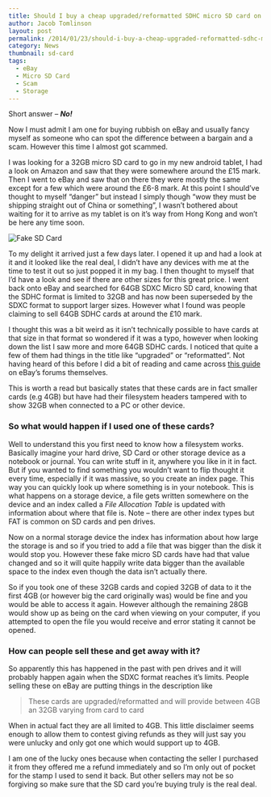 ```yaml
---
title: Should I buy a cheap upgraded/reformatted SDHC micro SD card on eBay?
author: Jacob Tomlinson
layout: post
permalink: /2014/01/23/should-i-buy-a-cheap-upgraded-reformatted-sdhc-micro-sd-card-on-ebay/
category: News
thumbnail: sd-card
tags:
  - eBay
  - Micro SD Card
  - Scam
  - Storage
---
```

Short answer &#8211; ***No!***

Now I must admit I am one for buying rubbish on eBay and usually fancy myself as someone who can spot the difference between a bargain and a scam. However this time I almost got scammed.

I was looking for a 32GB micro SD card to go in my new android tablet, I had a look on Amazon and saw that they were somewhere around the &pound;15 mark. Then I went to eBay and saw that on there they were mostly the same except for a few which were around the &pound;6-8 mark. At this point I should&#8217;ve thought to myself &#8220;danger&#8221; but instead I simply though &#8220;wow they must be shipping straight out of China or something&#8221;, I wasn&#8217;t bothered about waiting for it to arrive as my tablet is on it&#8217;s way from Hong Kong and won&#8217;t be here any time soon.

![Fake SD Card](http://i.imgur.com/CNO5hup.png)

To my delight it arrived just a few days later. I opened it up and had a look at it and it looked like the real deal, I didn&#8217;t have any devices with me at the time to test it out so just popped it in my bag. I then thought to myself that I&#8217;d have a look and see if there are other sizes for this great price. I went back onto eBay and searched for 64GB SDXC Micro SD card, knowing that the SDHC format is limited to 32GB and has now been superseded by the SDXC format to support larger sizes. However what I found was people claiming to sell 64GB SDHC cards at around the &pound;10 mark.

I thought this was a bit weird as it isn&#8217;t technically possible to have cards at that size in that format so wondered if it was a typo, however when looking down the list I saw more and more 64GB SDHC cards. I noticed that quite a few of them had things in the title like &#8220;upgraded&#8221; or &#8220;reformatted&#8221;. Not having heard of this before I did a bit of reading and came across <a title="eBay article on upgraded/reformatted SDHC cards" href="http://www.ebay.co.uk/gds/Cheap-microsd-cards-Reformatted-upgraded-any-good-/10000000177055047/g.html" target="_blank">this guide</a> on eBay&#8217;s forums themselves.

This is worth a read but basically states that these cards are in fact smaller cards (e.g 4GB) but have had their filesystem headers tampered with to show 32GB when connected to a PC or other device.

### So what would happen if I used one of these cards?

Well to understand this you first need to know how a filesystem works. Basically imagine your hard drive, SD Card or other storage device as a notebook or journal. You can write stuff in it, anywhere you like in it in fact. But if you wanted to find something you wouldn&#8217;t want to flip thought it every time, especially if it was massive, so you create an index page. This way you can quickly look up where something is in your notebook. This is what happens on a storage device, a file gets written somewhere on the device and an index called a *File Allocation Table* is updated with information about where that file is. Note &#8211; there are other index types but FAT is common on SD cards and pen drives.

Now on a normal storage device the index has information about how large the storage is and so if you tried to add a file that was bigger than the disk it would stop you. However these fake micro SD cards have had that value changed and so it will quite happily write data bigger than the available space to the index even though the data isn&#8217;t actually there.

So if you took one of these 32GB cards and copied 32GB of data to it the first 4GB (or however big the card originally was) would be fine and you would be able to access it again. However although the remaining 28GB would show up as being on the card when viewing on your computer, if you attempted to open the file you would receive and error stating it cannot be opened.

### How can people sell these and get away with it?

So apparently this has happened in the past with pen drives and it will probably happen again when the SDXC format reaches it&#8217;s limits. People selling these on eBay are putting things in the description like

> These cards are upgraded/reformatted and will provide between 4GB an 32GB varying from card to card

When in actual fact they are all limited to 4GB. This little disclaimer seems enough to allow them to contest giving refunds as they will just say you were unlucky and only got one which would support up to 4GB.

I am one of the lucky ones because when contacting the seller I purchased it from they offered me a refund immediately and so I&#8217;m only out of pocket for the stamp I used to send it back. But other sellers may not be so forgiving so make sure that the SD card you&#8217;re buying truly is the real deal.
